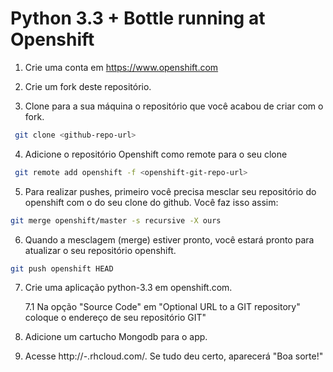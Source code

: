 Python 3.3 + Bottle running at Openshift
=============================

1. Crie uma conta em https://www.openshift.com

2. Crie um fork deste repositório.

3. Clone para a sua máquina  o repositório que você acabou de criar com o fork.

```bash  
 git clone <github-repo-url>
```

4. Adicione o repositório Openshift como remote para o seu clone 
```bash
 git remote add openshift -f <openshift-git-repo-url>
```

5. Para realizar pushes, primeiro você precisa mesclar seu repositório do openshift com o do seu clone do github. Você faz isso assim:
```bash
git merge openshift/master -s recursive -X ours
```

6. Quando a mesclagem (merge) estiver pronto, você estará pronto para atualizar o seu repositório openshift.
 ```bash
git push openshift HEAD

```

7. Crie uma aplicação python-3.3 em openshift.com.

	7.1 Na opção "Source Code" em "Optional URL to a GIT repository" coloque o endereço de seu repositório GIT"

8. Adicione um cartucho Mongodb para o app.

9. Acesse    http://<app name>-<your namespace>.rhcloud.com/. Se tudo deu certo, aparecerá "Boa sorte!"
